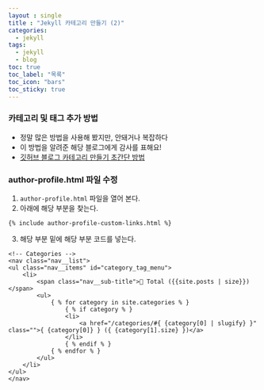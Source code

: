 ```yaml
---
layout : single
title : "Jekyll 카테고리 만들기 (2)"
categories:
  - jekyll
tags:
  - jekyll 
  - blog
toc: true
toc_label: "목록"
toc_icon: "bars"
toc_sticky: true
---
```


### 카테고리 및 태그 추가 방법

- 정말 많은 방법을 사용해 봤지만, 안돼거나 복잡하다 
- 이 방법을 알려준 해당 블로그에게 감사를 표해요!
- [깃허브 블로그 카테고리 만들기 초간단 방법](https://tes-b.github.io/etc/minimal_mistakes_categories/)


### author-profile.html 파일 수정
1. `author-profile.html` 파일을 열어 본다. 
2. 아래에 해당 부분을 찾는다.

~~~
{% include author-profile-custom-links.html %}
~~~

3. 해당 부분 밑에 해당 부분 코드를 넣는다.

~~~ 
<!-- Categories -->
<nav class="nav__list">
<ul class="nav__items" id="category_tag_menu">
    <li>
        <span class="nav__sub-title">📂 Total ({{site.posts | size}})</span>
        <ul>
            { % for category in site.categories % }
                { % if category % }
                <li>
                    <a href="/categories/#{ {category[0] | slugify} }" class="">{ {category[0]} } ({ {category[1].size} })</a>
                </li>
                { % endif % }
            { % endfor % }
        </ul>
    </li>
</ul>
</nav>
~~~ 